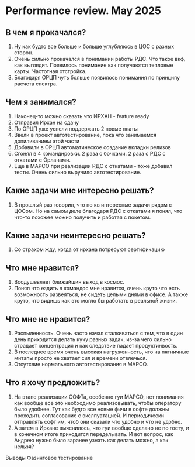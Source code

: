 # Performance review. May 2025

## В чем я прокачался?

1. Ну как будто все больше и больше углубляюсь в ЦОС с разных сторон.
2. Очень сильно прокачался в понимании работы РДС. Что такое вкф, как выглядит. Появилось понимание как получаются тепловые карты. Частотная отстройка.
3. Благодаря ОРЦП чуть больше появилось понимания по принципу расчета спектра. 
## Чем я занимался?

1. Наконец-то можно сказать что ИРХАН - feature ready
2. Отправил Ирхан на сдачу
3. По ОРЦП уже успели поддержать 2 новые платы
4. Ввели в проект автотестирование, пока что занимаемся допиливанием этой части
5. Добавили в ОРЦП автоматическое создание вкладки релизов
6. Сгонял в 4 командировки. 2 раза с бочками. 2 раза с РДС с откатами с Орланами.
7. Еще в МАРСО при реализации РДС с откатами - тоже добавил тесты. Очень сильно выручило автотестирование.
## Какие задачи мне интересно решать?

1. В прошлый раз говорил, что по кв интересные задачи рядом с ЦОСом. Но на самом деле благодаря РДС с откатами я понял, что что-то похожее можно получить и работая с покетом.
## Какие задачи неинтересно решать?

1. Со страхом жду, когда от ирхана потребуют сертификацию
## Что мне нравится?

1. Воодушевляет ближайшин выход в космос.
2. Понял что ездить в командос мне нравится, очень круто что есть возможность развеяться, не сидеть целыми днями в офисе. А также круто, что видишь как это могло бы работать в реальной жизни.
## Что мне не нравится?

1. Распыленность. Очень часто начал сталкиваться с тем, что в один день приходится делать кучу разных задач, из-за чего сильно страдает концентрация и как следствие падает продуктинвость.
2. В последнее время очень высокая нагруженность, что на пятничные митапы просто не хватает сил и времени отвлечься.
3. Отсутсвие нормального автотестирования в МАРСО.
## Что я хочу предложить?

1.  На этапе реализации СОФТа, особенно гуи МАРСО, нет понимания как вообще все это необходимо реализовывать, чтобы оператору было удобнее. Тут как будто все новые фичи в софте должны проходить согласование с экслпуатацией. И периодически отправлять софт им, чтоб они сказали что удобно и что не удобно.
2. А затем в Ирхане выяснилось, что гуи вообще сделано не по госту, и в конечном итоге приходится переделывать. И вот вопрос, как Андрею нужно было заранее узнать как делать можно, а как нельзя?



Выводы
Фазинговое тестирование
